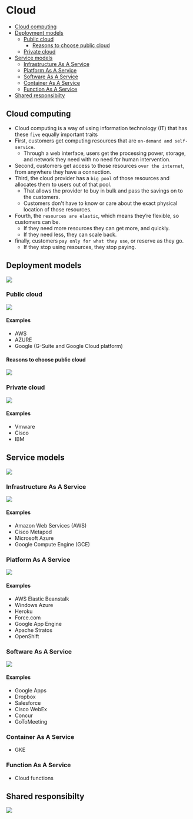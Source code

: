 # Cloud
- [Cloud computing](#cloud-computing)
- [Deployment models](#deployment-models)
  - [Public cloud](#public-cloud)
    - [Reasons to choose public cloud](#reasons-to-choose-public-cloud)
  - [Private cloud](#private-cloud)
- [Service models](#service-models)
  - [Infrastructure As A Service](#infrastructure-as-a-service)
  - [Platform As A Service](#platform-as-a-service)
  - [Software As A Service](#software-as-a-service)
  - [Container As A Service](#container-as-a-service)
  - [Function As A Service](#function-as-a-service)
- [Shared responsibilty](#shared-responsibilty)
## Cloud computing
- Cloud computing is a way of using information technology (IT) that has these `five` equally important traits
- First, customers get computing resources that are `on-demand and self-service`.
  - Through a web interface, users get the processing power, storage, and network they need with no need for human intervention.
- Second, customers get access to those resources `over the internet`, from anywhere they have a connection.
- Third, the cloud provider has a `big pool` of those resources and allocates them to users out of that pool.
  - That allows the provider to buy in bulk and pass the savings on to the customers.
  - Customers don't have to know or care about the exact physical location of those resources.
- Fourth, the `resources are elastic`, which means they’re flexible, so customers can be.
  - If they need more resources they can get more, and quickly.
  - If they need less, they can scale back.
- finally, customers `pay only for what they use`, or reserve as they go.
  - If they stop using resources, they stop paying.
## Deployment models
<img src="images/deployment_models.png">

### Public cloud
<img src="images/public_cloud.png">

#### Examples
- AWS
- AZURE
- Google (G-Suite and Google Cloud platform)

#### Reasons to choose public cloud
<img src="images/reasons_to_choose_public_cloud.png">

### Private cloud
<img src="images/private_cloud.png">

#### Examples
- Vmware
- Cisco
- IBM
 
## Service models
<img src="images/service_models.png">

### Infrastructure As A Service
<img src="images/iaas.png">

#### Examples
- Amazon Web Services (AWS)
- Cisco Metapod
- Microsoft Azure
- Google Compute Engine (GCE)

### Platform As A Service
<img src="images/paas.png">

#### Examples
- AWS Elastic Beanstalk
- Windows Azure
- Heroku
- Force.com
- Google App Engine
- Apache Stratos
- OpenShift

### Software As A Service
<img src="images/saas.png">

#### Examples
- Google Apps
- Dropbox
- Salesforce
- Cisco WebEx
- Concur
- GoToMeeting
### Container As A Service
- GKE
### Function As A Service 
- Cloud functions 
## Shared responsibilty
<img src="https://github.com/sbhrwl/gcp/blob/master/big_data/big_data_ml_products/images/shared_responsibilty.png">
